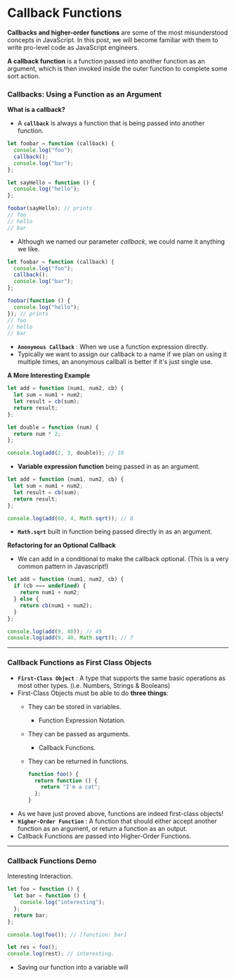 # Callback Functions

**Callbacks and higher-order functions** are some of the most misunderstood concepts in JavaScript. In this post, we will become familiar with them to write pro-level code as JavaScript engineers.

**A callback function** is a function passed into another function as an argument, which is then invoked inside the outer function to complete some sort action.





### **Callbacks: Using a Function as an Argument**

**What is a callback?**

* A **`callback`** is always a function that is being passed into another function.

```js
let foobar = function (callback) {
  console.log("foo");
  callback();
  console.log("bar");
};

let sayHello = function () {
  console.log("hello");
};

foobar(sayHello); // prints
// foo
// hello
// bar
```

* Although we named our parameter _callback_, we could name it anything we like.

```js
let foobar = function (callback) {
  console.log("foo");
  callback();
  console.log("bar");
};

foobar(function () {
  console.log("hello");
}); // prints
// foo
// hello
// bar
```

* **`Anonymous Callback`** : When we use a function expression directly.
* Typically we want to assign our callback to a name if we plan on using it multiple times, an anonymous callball is better if it's just single use.

**A More Interesting Example**

```js
let add = function (num1, num2, cb) {
  let sum = num1 + num2;
  let result = cb(sum);
  return result;
};

let double = function (num) {
  return num * 2;
};

console.log(add(2, 3, double)); // 10
```

* **Variable expression function** being passed in as an argument.

```js
let add = function (num1, num2, cb) {
  let sum = num1 + num2;
  let result = cb(sum);
  return result;
};

console.log(add(60, 4, Math.sqrt)); // 8
```

* **`Math.sqrt`** built in function being passed directly in as an argument.

**Refactoring for an Optional Callback**

* We can add in a conditional to make the callback optional. (This is a very common pattern in Javascript!)

```js
let add = function (num1, num2, cb) {
  if (cb === undefined) {
    return num1 + num2;
  } else {
    return cb(num1 + num2);
  }
};

console.log(add(9, 40)); // 49
console.log(add(9, 40, Math.sqrt)); // 7
```

***

### **Callback Functions as First Class Objects**

* **`First-Class Object`** : A type that supports the same basic operations as most other types. (i.e. Numbers, Strings & Booleans)
* First-Class Objects must be able to do **three things**:
  * They can be stored in variables.
    * Function Expression Notation.
  * They can be passed as arguments.
    * Callback Functions.
  *   They can be returned in functions.

      ```js
      function foo() {
        return function () {
          return "I'm a cat";
        };
      }
      ```
* As we have just proved above, functions are indeed first-class objects!
* **`Higher-Order Function`** : A function that should either accept another function as an argument, or return a function as an output.
* Callback Functions are passed into Higher-Order Functions.

***

### **Callback Functions Demo**

Interesting Interaction.

```js
let foo = function () {
  let bar = function () {
    console.log("interesting");
  };
  return bar;
};

console.log(foo()); // [function: bar]

let res = foo();
console.log(rest); // interesting.
```

* Saving our function into a variable will
